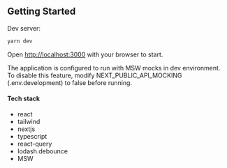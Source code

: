## Getting Started

Dev server:

```bash
yarn dev
```

Open [http://localhost:3000](http://localhost:3000) with your browser to start.

The application is configured to run with MSW mocks in dev environment. To disable this feature, modify NEXT_PUBLIC_API_MOCKING (.env.development) to false before running.

#### Tech stack

- react
- tailwind
- nextjs
- typescript
- react-query
- lodash.debounce
- MSW
